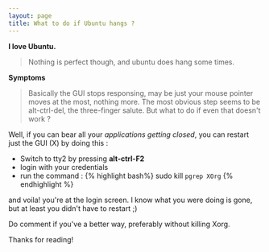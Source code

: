 ```yaml
---
layout: page
title: What to do if Ubuntu hangs ? 
---
```


__I love Ubuntu.__ 

> Nothing is perfect though, and ubuntu does hang some times. 

__Symptoms__

> Basically the GUI stops responsing, may be just your mouse pointer moves at the most, nothing more. The most obvious step seems to be alt-ctrl-del, the three-finger salute. 
> But what to do if even that doesn't work ? 

Well, if you can bear all your _applications getting closed_, you can restart just the GUI (X) by doing this : 

* Switch to tty2 by pressing __alt-ctrl-F2__
* login with your credentials
* run the command : {% highlight bash%}
			sudo kill `pgrep XOrg`
		{% endhighlight %}

and voila! you're at the login screen. I know what you were doing is gone, but at least you didn't have to restart ;)

Do comment if you've a better way, preferably without killing Xorg. 

Thanks for reading!
